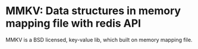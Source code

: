 # MMKV: Data structures in memory mapping file with redis API
MMKV is a BSD licensed, key-value lib, which built on memory mapping file.
